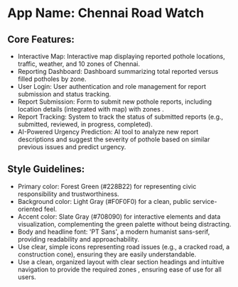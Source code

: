 # **App Name**: Chennai Road Watch

## Core Features:

- Interactive Map: Interactive map displaying reported pothole locations, traffic, weather, and 10 zones of Chennai.
- Reporting Dashboard: Dashboard summarizing total reported versus filled potholes by zone.
- User Login: User authentication and role management for report submission and status tracking.
- Report Submission: Form to submit new pothole reports, including location details (integrated with map) with zones .
- Report Tracking: System to track the status of submitted reports (e.g., submitted, reviewed, in progress, completed).
- AI-Powered Urgency Prediction: AI tool to analyze new report descriptions and suggest the severity of pothole based on similar previous issues and predict urgency.

## Style Guidelines:

- Primary color: Forest Green (#228B22) for representing civic responsibility and trustworthiness.
- Background color: Light Gray (#F0F0F0) for a clean, public service-oriented feel.
- Accent color: Slate Gray (#708090) for interactive elements and data visualization, complementing the green palette without being distracting.
- Body and headline font: 'PT Sans', a modern humanist sans-serif, providing readability and approachability.
- Use clear, simple icons representing road issues (e.g., a cracked road, a construction cone), ensuring they are easily understandable.
- Use a clean, organized layout with clear section headings and intuitive navigation to provide the required zones , ensuring ease of use for all users.